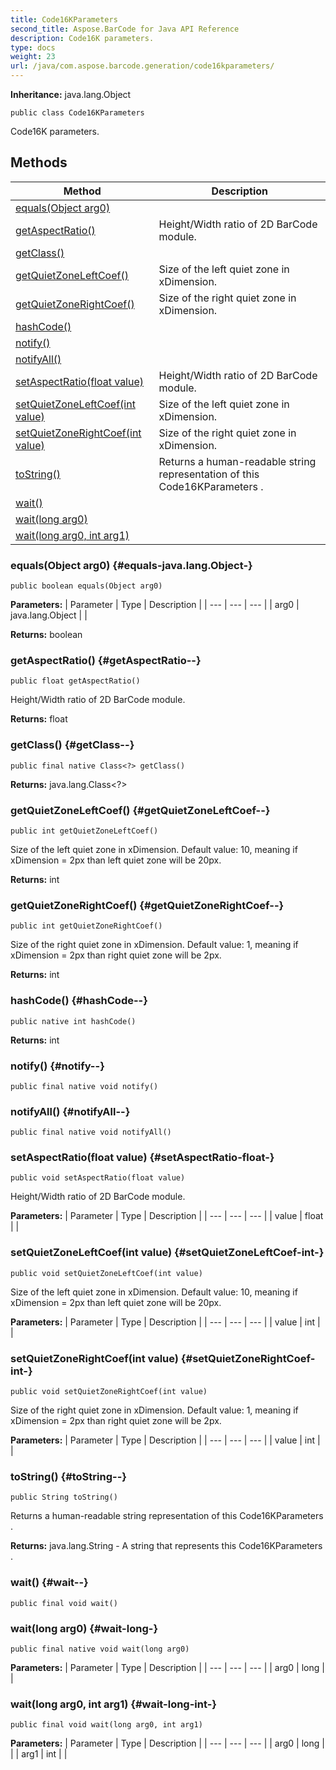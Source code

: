```yaml
---
title: Code16KParameters
second_title: Aspose.BarCode for Java API Reference
description: Code16K parameters.
type: docs
weight: 23
url: /java/com.aspose.barcode.generation/code16kparameters/
---
```

**Inheritance:**
java.lang.Object
```
public class Code16KParameters
```

Code16K parameters.
## Methods

| Method | Description |
| --- | --- |
| [equals(Object arg0)](#equals-java.lang.Object-) |  |
| [getAspectRatio()](#getAspectRatio--) | Height/Width ratio of 2D BarCode module. |
| [getClass()](#getClass--) |  |
| [getQuietZoneLeftCoef()](#getQuietZoneLeftCoef--) | Size of the left quiet zone in xDimension. |
| [getQuietZoneRightCoef()](#getQuietZoneRightCoef--) | Size of the right quiet zone in xDimension. |
| [hashCode()](#hashCode--) |  |
| [notify()](#notify--) |  |
| [notifyAll()](#notifyAll--) |  |
| [setAspectRatio(float value)](#setAspectRatio-float-) | Height/Width ratio of 2D BarCode module. |
| [setQuietZoneLeftCoef(int value)](#setQuietZoneLeftCoef-int-) | Size of the left quiet zone in xDimension. |
| [setQuietZoneRightCoef(int value)](#setQuietZoneRightCoef-int-) | Size of the right quiet zone in xDimension. |
| [toString()](#toString--) | Returns a human-readable string representation of this  Code16KParameters . |
| [wait()](#wait--) |  |
| [wait(long arg0)](#wait-long-) |  |
| [wait(long arg0, int arg1)](#wait-long-int-) |  |
### equals(Object arg0) {#equals-java.lang.Object-}
```
public boolean equals(Object arg0)
```




**Parameters:**
| Parameter | Type | Description |
| --- | --- | --- |
| arg0 | java.lang.Object |  |

**Returns:**
boolean
### getAspectRatio() {#getAspectRatio--}
```
public float getAspectRatio()
```


Height/Width ratio of 2D BarCode module.

**Returns:**
float
### getClass() {#getClass--}
```
public final native Class<?> getClass()
```




**Returns:**
java.lang.Class<?>
### getQuietZoneLeftCoef() {#getQuietZoneLeftCoef--}
```
public int getQuietZoneLeftCoef()
```


Size of the left quiet zone in xDimension. Default value: 10, meaning if xDimension = 2px than left quiet zone will be 20px.

**Returns:**
int
### getQuietZoneRightCoef() {#getQuietZoneRightCoef--}
```
public int getQuietZoneRightCoef()
```


Size of the right quiet zone in xDimension. Default value: 1, meaning if xDimension = 2px than right quiet zone will be 2px.

**Returns:**
int
### hashCode() {#hashCode--}
```
public native int hashCode()
```




**Returns:**
int
### notify() {#notify--}
```
public final native void notify()
```




### notifyAll() {#notifyAll--}
```
public final native void notifyAll()
```




### setAspectRatio(float value) {#setAspectRatio-float-}
```
public void setAspectRatio(float value)
```


Height/Width ratio of 2D BarCode module.

**Parameters:**
| Parameter | Type | Description |
| --- | --- | --- |
| value | float |  |

### setQuietZoneLeftCoef(int value) {#setQuietZoneLeftCoef-int-}
```
public void setQuietZoneLeftCoef(int value)
```


Size of the left quiet zone in xDimension. Default value: 10, meaning if xDimension = 2px than left quiet zone will be 20px.

**Parameters:**
| Parameter | Type | Description |
| --- | --- | --- |
| value | int |  |

### setQuietZoneRightCoef(int value) {#setQuietZoneRightCoef-int-}
```
public void setQuietZoneRightCoef(int value)
```


Size of the right quiet zone in xDimension. Default value: 1, meaning if xDimension = 2px than right quiet zone will be 2px.

**Parameters:**
| Parameter | Type | Description |
| --- | --- | --- |
| value | int |  |

### toString() {#toString--}
```
public String toString()
```


Returns a human-readable string representation of this  Code16KParameters .

**Returns:**
java.lang.String - A string that represents this  Code16KParameters .
### wait() {#wait--}
```
public final void wait()
```




### wait(long arg0) {#wait-long-}
```
public final native void wait(long arg0)
```




**Parameters:**
| Parameter | Type | Description |
| --- | --- | --- |
| arg0 | long |  |

### wait(long arg0, int arg1) {#wait-long-int-}
```
public final void wait(long arg0, int arg1)
```




**Parameters:**
| Parameter | Type | Description |
| --- | --- | --- |
| arg0 | long |  |
| arg1 | int |  |


